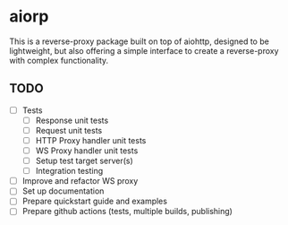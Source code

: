 # aiorp

This is a reverse-proxy package built on top of aiohttp, designed to be lightweight,
but also offering a simple interface to create a reverse-proxy with complex functionality.

## TODO

- [ ] Tests
  - [ ] Response unit tests
  - [ ] Request unit tests
  - [ ] HTTP Proxy handler unit tests
  - [ ] WS Proxy handler unit tests
  - [ ] Setup test target server(s)
  - [ ] Integration testing
- [ ] Improve and refactor WS proxy
- [ ] Set up documentation
- [ ] Prepare quickstart guide and examples
- [ ] Prepare github actions (tests, multiple builds, publishing)
